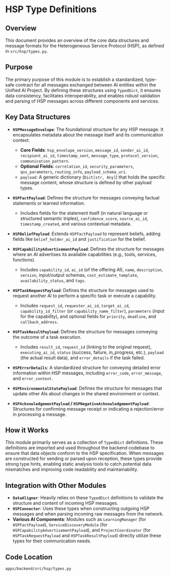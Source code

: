 # HSP Type Definitions

## Overview

This document provides an overview of the core data structures and message formats for the Heterogeneous Service Protocol (HSP), as defined in `src/hsp/types.py`.

## Purpose

The primary purpose of this module is to establish a standardized, type-safe contract for all messages exchanged between AI entities within the Unified AI Project. By defining these structures using `TypedDict`, it ensures data consistency, facilitates interoperability, and enables robust validation and parsing of HSP messages across different components and services.

## Key Data Structures

*   **`HSPMessageEnvelope`**: The foundational structure for any HSP message. It encapsulates metadata about the message itself and its communication context.
    *   **Core Fields**: `hsp_envelope_version`, `message_id`, `sender_ai_id`, `recipient_ai_id`, `timestamp_sent`, `message_type`, `protocol_version`, `communication_pattern`.
    *   **Optional Fields**: `correlation_id`, `security_parameters`, `qos_parameters`, `routing_info`, `payload_schema_uri`.
    *   `payload`: A generic dictionary (`Dict[str, Any]`) that holds the specific message content, whose structure is defined by other payload types.

*   **`HSPFactPayload`**: Defines the structure for messages conveying factual statements or learned information.
    *   Includes fields for the statement itself (in natural language or structured semantic triples), `confidence_score`, `source_ai_id`, `timestamp_created`, and various contextual metadata.

*   **`HSPBeliefPayload`**: Extends `HSPFactPayload` to represent beliefs, adding fields like `belief_holder_ai_id` and `justification` for the belief.

*   **`HSPCapabilityAdvertisementPayload`**: Defines the structure for messages where an AI advertises its available capabilities (e.g., tools, services, functions).
    *   Includes `capability_id`, `ai_id` (of the offering AI), `name`, `description`, `version`, input/output schemas, `cost_estimate_template`, `availability_status`, and `tags`.

*   **`HSPTaskRequestPayload`**: Defines the structure for messages used to request another AI to perform a specific task or execute a capability.
    *   Includes `request_id`, `requester_ai_id`, `target_ai_id`, `capability_id_filter` (or `capability_name_filter`), `parameters` (input for the capability), and optional fields for `priority`, `deadline`, and `callback_address`.

*   **`HSPTaskResultPayload`**: Defines the structure for messages conveying the outcome of a task execution.
    *   Includes `result_id`, `request_id` (linking to the original request), `executing_ai_id`, `status` (success, failure, in_progress, etc.), `payload` (the actual result data), and `error_details` if the task failed.

*   **`HSPErrorDetails`**: A standardized structure for conveying detailed error information within HSP messages, including `error_code`, `error_message`, and `error_context`.

*   **`HSPEnvironmentalStatePayload`**: Defines the structure for messages that update other AIs about changes in the shared environment or context.

*   **`HSPAcknowledgementPayload` / `HSPNegativeAcknowledgementPayload`**: Structures for confirming message receipt or indicating a rejection/error in processing a message.

## How it Works

This module primarily serves as a collection of `TypedDict` definitions. These definitions are imported and used throughout the backend codebase to ensure that data objects conform to the HSP specification. When messages are constructed for sending or parsed upon reception, these types provide strong type hints, enabling static analysis tools to catch potential data mismatches and improving code readability and maintainability.

## Integration with Other Modules

*   **`DataAligner`**: Heavily relies on these `TypedDict` definitions to validate the structure and content of incoming HSP messages.
*   **`HSPConnector`**: Uses these types when constructing outgoing HSP messages and when parsing incoming raw messages from the network.
*   **Various AI Components**: Modules such as `LearningManager` (for `HSPFactPayload`), `ServiceDiscoveryModule` (for `HSPCapabilityAdvertisementPayload`), and `ProjectCoordinator` (for `HSPTaskRequestPayload` and `HSPTaskResultPayload`) directly utilize these types for their communication needs.

## Code Location

`apps/backend/src/hsp/types.py`
